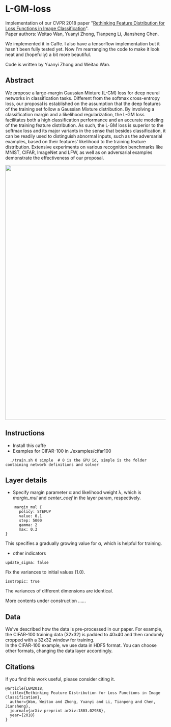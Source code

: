 # L-GM-loss
Implementation of our CVPR 2018 paper "[Rethinking Feature Distribution for Loss Functions in Image Classification](https://arxiv.org/abs/1803.02988)".  
Paper authors: Weitao Wan, Yuanyi Zhong, Tianpeng Li, Jiansheng Chen.

We implemented it in Caffe. I also have a tensorflow implementation but it hasn't been fully tested yet.
Now I'm rearranging the code to make it look neat and (hopefully) a bit more beautiful.


Code is written by Yuanyi Zhong and Weitao Wan.


## Abstract

We propose a large-margin Gaussian Mixture (L-GM) loss for deep neural networks in classification tasks.
Different from the softmax cross-entropy loss, our proposal is established on the assumption that the deep features of the training set follow a Gaussian Mixture distribution.
By involving a classification margin and a likelihood regularization, the L-GM loss facilitates both a high classification performance and an accurate modeling of the training feature distribution.
As such, the L-GM loss is superior to the softmax loss and its major variants in the sense that besides classification, it can be readily used to distinguish abnormal inputs, such as the adversarial examples, based on their features' likelihood to the training feature distribution.
Extensive experiments on various recognition benchmarks like MNIST, CIFAR, ImageNet and LFW, as well as on adversarial examples demonstrate the effectiveness of our proposal.

<img src="https://github.com/WeitaoVan/L-GM-loss/blob/master/distribution.png" width="800">

## Instructions
- Install this caffe
- Examples for CIFAR-100 in ./examples/cifar100
```
  ./train.sh 0 simple  # 0 is the GPU id, simple is the folder containing network definitions and solver
```

## Layer details
- Specify margin parameter &alpha; and likelihood weight &lambda;, which is *margin_mul* and *center_coef* in the layer param, respectively.  
```
    margin_mul {
      policy: STEPUP
      value: 0.1
      step: 5000 
      gamma: 2
      max: 0.3 
}
```
This specifies a gradually growing value for &alpha;, which is helpful for training.

- other indicators
```
update_sigma: false
```
Fix the variances to initial values (1.0).

```
isotropic: true
```
The variances of different dimensions are identical.
  
  
More contents under construction ......

## Data
We've described how the data is pre-processed in our paper. For example, the CIFAR-100 training data (32x32) is padded to 40x40 and then randomly cropped with a 32x32 window for training.  
In the CIFAR-100 example, we use data in HDF5 format. You can choose other formats, changing the data layer accordingly.

## Citations
If you find this work useful, please consider citing it.
```
@article{LGM2018,
  title={Rethinking Feature Distribution for Loss Functions in Image Classification},
  author={Wan, Weitao and Zhong, Yuanyi and Li, Tianpeng and Chen, Jiansheng},
  journal={arXiv preprint arXiv:1803.02988},
  year={2018}
}
```
